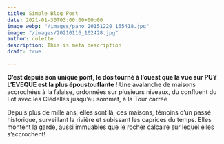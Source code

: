 ```yaml
---
title: Simple Blog Post
date: 2021-01-30T03:00:00+00:00
image_webp: "/images/pano_20151220_165418.jpg"
image: "/images/20210116_102428.jpg"
author: colette
description: This is meta description
draft: true

---
```

**C’est depuis son unique pont, le dos tourné à l’ouest que la vue sur PUY L’EVEQUE est la plus époustouflante** ! Une avalanche de maisons accrochées à la falaise, ordonnées sur plusieurs niveaux, du confluent du Lot avec les Clédelles jusqu’au  sommet, à la Tour carrée . 

Depuis plus de mille ans, elles sont là, ces maisons, témoins d’un passé historique, surveillant la rivière et subissant les caprices du temps. Elles montent la garde,  aussi immuables que le rocher calcaire sur lequel elles s’accrochent!
